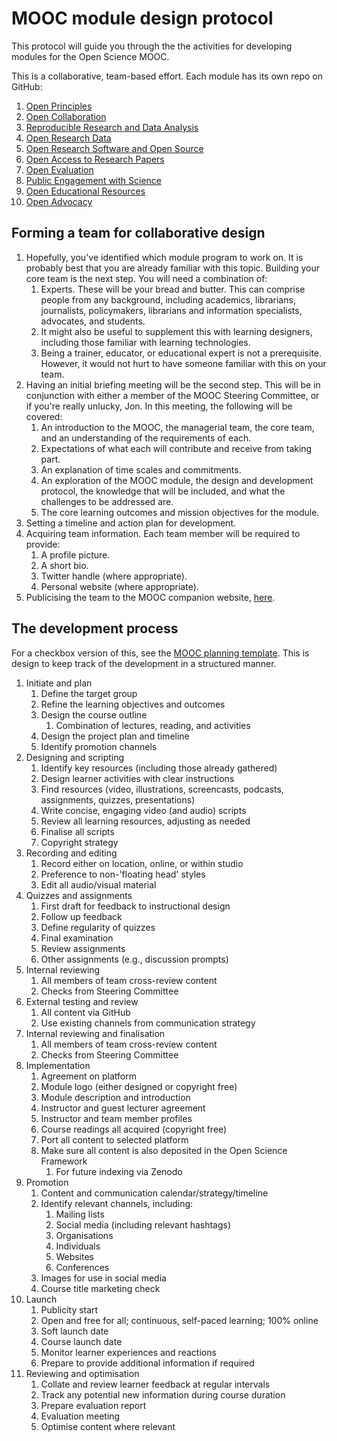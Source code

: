 # MOOC module design protocol

This protocol will guide you through the the activities for developing modules for the Open Science MOOC.

This is a collaborative, team-based effort. Each module has its own repo on GitHub:

1. [Open Principles](https://github.com/OpenScienceMOOC/Module-1-Open-Principles)
2. [Open Collaboration](https://github.com/OpenScienceMOOC/Module-2-Collaborative-Platforms)
3. [Reproducible Research and Data Analysis](https://github.com/OpenScienceMOOC/Module-3-Reproducible-Research-and-Data-Analysis)
4. [Open Research Data](https://github.com/OpenScienceMOOC/Module-4-Open-Research-Data)
5. [Open Research Software and Open Source](https://github.com/OpenScienceMOOC/Module-5-Open-Research-Software-and-Open-Source)
6. [Open Access to Research Papers](https://github.com/OpenScienceMOOC/Module-6-Open-Access-to-Research-Papers)
7. [Open Evaluation](https://github.com/OpenScienceMOOC/Module-7-Open-Evaluation)
8. [Public Engagement with Science](https://github.com/OpenScienceMOOC/Module-8-Public-Engagement-with-Science)
9. [Open Educational Resources](https://github.com/OpenScienceMOOC/Module-9-Open-Educational-Resources)
10. [Open Advocacy](https://github.com/OpenScienceMOOC/Module-10-Open-Advocacy)


## Forming a team for collaborative design

1. Hopefully, you've identified which module program to work on. It is probably best that you are already familiar with this topic. Building your core team is the next step. You will need a combination of:
   1. Experts. These will be your bread and butter. This can comprise people from any background, including academics, librarians, journalists, policymakers, librarians and information specialists, advocates, and students.
   2. It might also be useful to supplement this with learning designers, including those familiar with learning technologies.
   3. Being a trainer, educator, or educational expert is not a prerequisite. However, it would not hurt to have someone familiar with this on your team.
2. Having an initial briefing meeting will be the second step. This will be in conjunction with either a member of the MOOC Steering Committee, or if you're really unlucky, Jon. In this meeting, the following will be covered:
   1. An introduction to the MOOC, the managerial team, the core team, and an understanding of the requirements of each.
   2. Expectations of what each will contribute and receive from taking part.
   3. An explanation of time scales and commitments.
   4. An exploration of the MOOC module, the design and development protocol, the knowledge that will be included, and what the challenges to be addressed are.
   5. The core learning outcomes and mission objectives for the module.
3. Setting a timeline and action plan for development.
4. Acquiring team information. Each team member will be required to provide:
   1. A profile picture.
   2. A short bio.
   3. Twitter handle (where appropriate).
   4. Personal website (where appropriate).
5. Publicising the team to the MOOC companion website, [here](https://opensciencemooc.eu/people/).

## The development process

For a checkbox version of this, see the [MOOC planning template](MOOC_planning_template.md). This is design to keep track of the development in a structured manner.

1. Initiate and plan
   1. Define the target group  
   2. Refine the learning objectives and outcomes 
   3. Design the course outline 
       1. Combination of lectures, reading, and activities 
   4. Design the project plan and timeline 
   5. Identify promotion channels 
2. Designing and scripting
   1. Identify key resources (including those already gathered) 
   2. Design learner activities with clear instructions 
   3. Find resources (video, illustrations, screencasts, podcasts, assignments, quizzes, presentations) 
   4. Write concise, engaging video (and audio) scripts 
   5. Review all learning resources, adjusting as needed 
   6. Finalise all scripts 
   7. Copyright strategy 
3. Recording and editing
   1. Record either on location, online, or within studio 
   2. Preference to non-'floating head' styles 
   3. Edit all audio/visual material 
4. Quizzes and assignments
   1. First draft for feedback to instructional design 
   2. Follow up feedback 
   3. Define regularity of quizzes 
   4. Final examination 
   5. Review assignments  
   6. Other assignments (e.g., discussion prompts) 
5. Internal reviewing
   1. All members of team cross-review content 
   2. Checks from Steering Committee 
6. External testing and review 
   1. All content via GitHub 
   2. Use existing channels from communication strategy 
7. Internal reviewing and finalisation 
   1. All members of team cross-review content 
   2. Checks from Steering Committee 
8. Implementation 
   1. Agreement on platform 
   2. Module logo (either designed or copyright free) 
   3. Module description and introduction 
   4. Instructor and guest lecturer agreement 
   5. Instructor and team member profiles 
   6. Course readings all acquired (copyright free) 
   7. Port all content to selected platform 
   8. Make sure all content is also deposited in the Open Science Framework 
       1. For future indexing via Zenodo 
9. Promotion
   1. Content and communication calendar/strategy/timeline 
   2. Identify relevant channels, including:
       1. Mailing lists 
       2. Social media (including relevant hashtags) 
       3. Organisations 
       4. Individuals 
       5. Websites 
       6. Conferences 
   3. Images for use in social media 
   4. Course title marketing check  
10. Launch
    1. Publicity start 
    2. Open and free for all; continuous, self-paced learning; 100% online 
    3. Soft launch date 
    4. Course launch date 
    5. Monitor learner experiences and reactions 
    6. Prepare to provide additional information if required 
11. Reviewing and optimisation 
    1. Collate and review learner feedback at regular intervals 
    2. Track any potential new information during course duration 
    3. Prepare evaluation report 
    4. Evaluation meeting 
    5. Optimise content where relevant 
